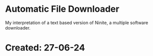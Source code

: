 # Automatic File Downloader
My interpretation of a text based version of Ninite, a multiple software downloader.

# Created: 27-06-24
